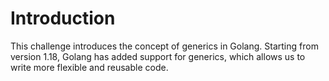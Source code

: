 # Introduction

This challenge introduces the concept of generics in Golang. Starting from version 1.18, Golang has added support for generics, which allows us to write more flexible and reusable code.
